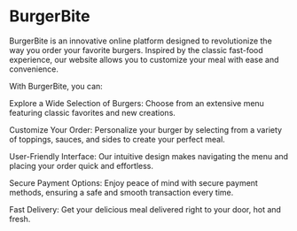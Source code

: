 # BurgerBite

BurgerBite is an innovative online platform designed to revolutionize the way you order your favorite burgers. 
Inspired by the classic fast-food experience, our website allows you to customize your meal with ease and convenience.

With BurgerBite, you can:

Explore a Wide Selection of Burgers: Choose from an extensive menu featuring classic favorites and new creations.

Customize Your Order: Personalize your burger by selecting from a variety of toppings, sauces, and sides to create your perfect meal.

User-Friendly Interface: Our intuitive design makes navigating the menu and placing your order quick and effortless.

Secure Payment Options: Enjoy peace of mind with secure payment methods, ensuring a safe and smooth transaction every time.

Fast Delivery: Get your delicious meal delivered right to your door, hot and fresh.
